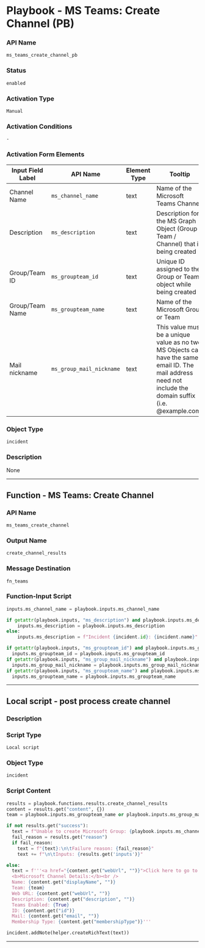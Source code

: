 <!--
    DO NOT MANUALLY EDIT THIS FILE
    THIS FILE IS AUTOMATICALLY GENERATED WITH resilient-sdk codegen
    Generated with resilient-sdk v51.0.2.2.1096
-->

# Playbook - MS Teams: Create Channel (PB)

### API Name
`ms_teams_create_channel_pb`

### Status
`enabled`

### Activation Type
`Manual`

### Activation Conditions
`-`

### Activation Form Elements
| Input Field Label | API Name | Element Type | Tooltip | Requirement |
| ----------------- | -------- | ------------ | ------- | ----------- |
| Channel Name | `ms_channel_name` | text | Name of the Microsoft Teams Channel | Always |
| Description | `ms_description` | text | Description for the MS Graph Object (Group / Team / Channel) that is being created | Optional |
| Group/Team ID | `ms_groupteam_id` | text | Unique ID assigned to the Group or Team object while being created | Optional |
| Group/Team Name | `ms_groupteam_name` | text | Name of the Microsoft Group or Team | Optional |
| Mail nickname | `ms_group_mail_nickname` | text | This value must be a unique value as no two MS Objects can have the same email ID. The mail address need not include the domain suffix (i.e. @example.com) | Optional |

### Object Type
`incident`

### Description
None


---
## Function - MS Teams: Create Channel

### API Name
`ms_teams_create_channel`

### Output Name
`create_channel_results`

### Message Destination
`fn_teams`

### Function-Input Script
```python
inputs.ms_channel_name = playbook.inputs.ms_channel_name

if getattr(playbook.inputs, "ms_description") and playbook.inputs.ms_description:
    inputs.ms_description = playbook.inputs.ms_description
else:
    inputs.ms_description = f"Incident {incident.id}: {incident.name}"

if getattr(playbook.inputs, "ms_groupteam_id") and playbook.inputs.ms_groupteam_id:
  inputs.ms_groupteam_id = playbook.inputs.ms_groupteam_id
if getattr(playbook.inputs, "ms_group_mail_nickname") and playbook.inputs.ms_group_mail_nickname:
  inputs.ms_group_mail_nickname = playbook.inputs.ms_group_mail_nickname
if getattr(playbook.inputs, "ms_groupteam_name") and playbook.inputs.ms_groupteam_name:
  inputs.ms_groupteam_name = playbook.inputs.ms_groupteam_name

```

---

## Local script - post process create channel

### Description


### Script Type
`Local script`

### Object Type
`incident`

### Script Content
```python
results = playbook.functions.results.create_channel_results
content = results.get("content", {})
team = playbook.inputs.ms_groupteam_name or playbook.inputs.ms_group_mail_nickname or playbook.inputs.ms_groupteam_id

if not results.get("success"):
  text = f"Unable to create Microsoft Group: {playbook.inputs.ms_channel_name}"
  fail_reason = results.get("reason")
  if fail_reason:
    text = f"{text}:\n\tFailure reason: {fail_reason}"
    text += f"\n\tInputs: {results.get('inputs')}"

else:
  text = f'''<a href="{content.get("webUrl", "")}">Click here to go to channel</a>
  <b>Microsoft Channel Details:</b><br />
  Name: {content.get("displayName", "")}
  Team: {team}
  Web URL: {content.get("webUrl", "")}
  Description: {content.get("description", "")}
  Teams Enabled: {True}
  ID: {content.get("id")}
  Mail: {content.get("email", "")}
  Membership Type: {content.get("membershipType")}'''

incident.addNote(helper.createRichText(text))
```

---


